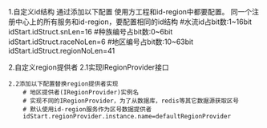 1.自定义id结构
    通过添加以下配置
    使用方工程和id-region中都要配置。
    同一个注册中心上的所有服务和id-region，要配置相同的id结构
    #水流id占bit数:1~16bit
    idStart.idStruct.snLen=16
    #种族编号占bit数:0~6bit
    idStart.idStruct.raceNoLen=6
    #地区编号占bit数:10~63bit
    idStart.idStruct.regionNoLen=41

2.自定义region提供者
    2.1实现IRegionProvider接口

    2.2添加以下配置替换region提供者实现
        # 地区提供者(IRegionProvider)实例名
        # 实现不同的IRegionProvider，为了从数据库，redis等其它数据源获取区号
        # 默认使用id-region服务作为区号数据提供者
        idStart.regionProvider.instance.name=defaultRegionProvider

